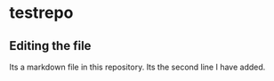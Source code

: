 # testrepo
## Editing the file
Its a markdown file in this repository.
Its the second line I have added.
